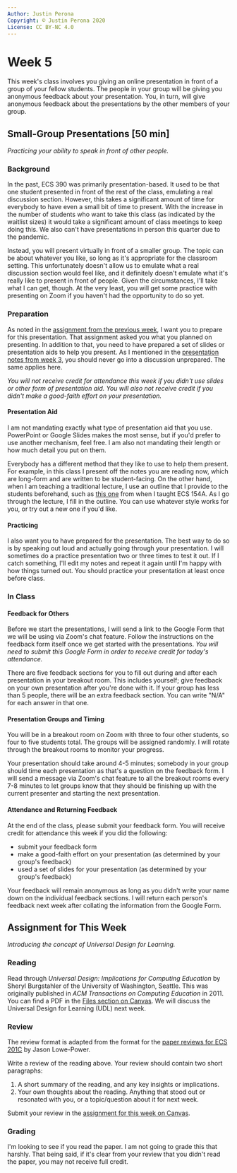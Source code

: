 ```yaml
---
Author: Justin Perona
Copyright: © Justin Perona 2020
License: CC BY-NC 4.0
---
```


# Week 5

This week's class involves you giving an online presentation in front of a group of your fellow students.
The people in your group will be giving you anonymous feedback about your presentation.
You, in turn, will give anonymous feedback about the presentations by the other members of your group.

## Small-Group Presentations [50 min]

*Practicing your ability to speak in front of other people.*

### Background

In the past, ECS 390 was primarily presentation-based.
It used to be that one student presented in front of the rest of the class, emulating a real discussion section.
However, this takes a significant amount of time for everybody to have even a small bit of time to present.
With the increase in the number of students who want to take this class (as indicated by the waitlist sizes) it would take a significant amount of class meetings to keep doing this.
We also can't have presentations in person this quarter due to the pandemic.

Instead, you will present virtually in front of a smaller group.
The topic can be about whatever you like, so long as it's appropriate for the classroom setting.
This unfortunately doesn't allow us to emulate what a real discussion section would feel like, and it definitely doesn't emulate what it's really like to present in front of people.
Given the circumstances, I'll take what I can get, though.
At the very least, you will get some practice with presenting on Zoom if you haven't had the opportunity to do so yet.

### Preparation

As noted in the [assignment from the previous week](https://canvas.ucdavis.edu/courses/461800/assignments/446268), I want you to prepare for this presentation.
That assignment asked you what you planned on presenting.
In addition to that, you need to have prepared a set of slides or presentation aids to help you present.
As I mentioned in the [presentation notes from week 3](../notes/teaching-guidelines-responsibilities.pdf), you should never go into a discussion unprepared.
The same applies here.

*You will not receive credit for attendance this week if you didn't use slides or other form of presentation aid.
You will also not receive credit if you didn't make a good-faith effort on your presentation.*

#### Presentation Aid

I am not mandating exactly what type of presentation aid that you use.
PowerPoint or Google Slides makes the most sense, but if you'd prefer to use another mechanism, feel free.
I am also not mandating their length or how much detail you put on them.

Everybody has a different method that they like to use to help them present.
For example, in this class I present off the notes you are reading now, which are long-form and are written to be student-facing.
On the other hand, when I am teaching a traditional lecture, I use an outline that I provide to the students beforehand, such as [this one](https://github.com/jlperona-teaching/ecs154a-winter20/blob/master/outlines/01.pdf) from when I taught ECS 154A.
As I go through the lecture, I fill in the outline.
You can use whatever style works for you, or try out a new one if you'd like.

#### Practicing

I also want you to have prepared for the presentation.
The best way to do so is by speaking out loud and actually going through your presentation.
I will sometimes do a practice presentation two or three times to test it out.
If I catch something, I'll edit my notes and repeat it again until I'm happy with how things turned out.
You should practice your presentation at least once before class.

### In Class

#### Feedback for Others

Before we start the presentations, I will send a link to the Google Form that we will be using via Zoom's chat feature.
Follow the instructions on the feedback form itself once we get started with the presentations.
*You will need to submit this Google Form in order to receive credit for today's attendance.*

There are five feedback sections for you to fill out during and after each presentation in your breakout room.
This includes yourself; give feedback on your own presentation after you're done with it.
If your group has less than 5 people, there will be an extra feedback section.
You can write "N/A" for each answer in that one.

#### Presentation Groups and Timing

You will be in a breakout room on Zoom with three to four other students, so four to five students total.
The groups will be assigned randomly.
I will rotate through the breakout rooms to monitor your progress.

Your presentation should take around 4-5 minutes; somebody in your group should time each presentation as that's a question on the feedback form.
I will send a message via Zoom's chat feature to all the breakout rooms every 7-8 minutes to let groups know that they should be finishing up with the current presenter and starting the next presentation.

#### Attendance and Returning Feedback

At the end of the class, please submit your feedback form.
You will receive credit for attendance this week if you did the following:

* submit your feedback form
* make a good-faith effort on your presentation (as determined by your group's feedback)
* used a set of slides for your presentation (as determined by your group's feedback)

Your feedback will remain anonymous as long as you didn't write your name down on the individual feedback sections.
I will return each person's feedback next week after collating the information from the Google Form.

## Assignment for This Week

*Introducing the concept of Universal Design for Learning.*

### Reading

Read through *Universal Design: Implications for Computing Education* by Sheryl Burgstahler of the University of Washington, Seattle.
This was originally published in *ACM Transactions on Computing Education* in 2011.
You can find a PDF in the [Files section on Canvas](https://canvas.ucdavis.edu/files/6661078/download?download_frd=1).
We will discuss the Universal Design for Learning (UDL) next week.

### Review

The review format is adapted from the format for the [paper reviews for ECS 201C](https://github.com/jlpteaching/ECS201C/blob/master/syllabus.md#paper-reviews) by Jason Lowe-Power.

Write a review of the reading above.
Your review should contain two short paragraphs:

1. A short summary of the reading, and any key insights or implications.
2. Your own thoughts about the reading. Anything that stood out or resonated with you, or a topic/question about it for next week.

Submit your review in the [assignment for this week on Canvas](https://canvas.ucdavis.edu/courses/369850/assignments/372349).

### Grading

I'm looking to see if you read the paper.
I am not going to grade this that harshly.
That being said, if it's clear from your review that you didn't read the paper, you may not receive full credit.
